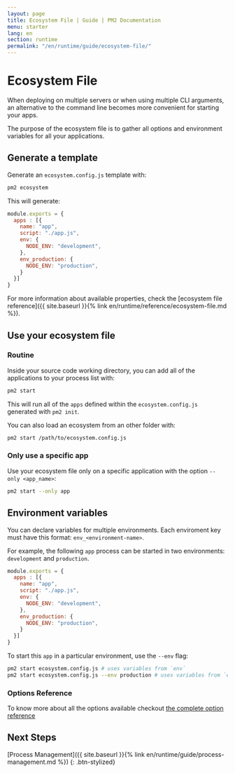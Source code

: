 ```yaml
---
layout: page
title: Ecosystem File | Guide | PM2 Documentation
menu: starter
lang: en
section: runtime
permalink: "/en/runtime/guide/ecosystem-file/"
---
```


# Ecosystem File

When deploying on multiple servers or when using multiple CLI arguments, an alternative to the command line becomes more convenient for starting your apps.

The purpose of the ecosystem file is to gather all options and environment variables for all your applications.

## Generate a template

Generate an `ecosystem.config.js` template with:

```bash
pm2 ecosystem
```

This will generate:

```javascript
module.exports = {
  apps : [{
    name: "app",
    script: "./app.js",
    env: {
      NODE_ENV: "development",
    },
    env_production: {
      NODE_ENV: "production",
    }
  }]
}
```

For more information about available properties, check the [ecosystem file reference]({{ site.baseurl }}{% link en/runtime/reference/ecosystem-file.md %}).

## Use your ecosystem file

### Routine

Inside your source code working directory, you can add all of the applications to your process list with:

```bash
pm2 start
```

This will run all of the `apps` defined within the `ecosystem.config.js` generated with `pm2 init`.

You can also load an ecosystem from an other folder with:

```bash
pm2 start /path/to/ecosystem.config.js
```

### Only use a specific app

Use your ecosystem file only on a specific application with the option `--only <app_name>`:

```bash
pm2 start --only app
```

## Environment variables

You can declare variables for multiple environments. Each enviroment key must have this format: `env_<environment-name>`.

For example, the following `app` process can be started in two environments: `development` and `production`.

```javascript
module.exports = {
  apps : [{
    name: "app",
    script: "./app.js",
    env: {
      NODE_ENV: "development",
    },
    env_production: {
      NODE_ENV: "production",
    }
  }]
}
```

To start this `app` in a particular environment, use the `--env` flag:

```bash
pm2 start ecosystem.config.js # uses variables from `env`
pm2 start ecosystem.config.js --env production # uses variables from `env_production`
```

### Options Reference

To know more about all the options available checkout [the complete option reference](https://pm2.io/doc/en/runtime/reference/ecosystem-file/)

## Next Steps

[Process Management]({{ site.baseurl }}{% link en/runtime/guide/process-management.md %})
{: .btn-stylized}

